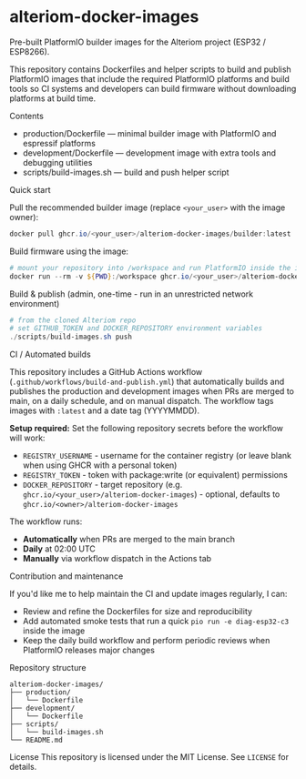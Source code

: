 # alteriom-docker-images

Pre-built PlatformIO builder images for the Alteriom project (ESP32 / ESP8266).

This repository contains Dockerfiles and helper scripts to build and publish PlatformIO images that include the required PlatformIO platforms and build tools so CI systems and developers can build firmware without downloading platforms at build time.

Contents
- production/Dockerfile  — minimal builder image with PlatformIO and espressif platforms
- development/Dockerfile — development image with extra tools and debugging utilities
- scripts/build-images.sh — build and push helper script

Quick start

Pull the recommended builder image (replace `<your_user>` with the image owner):

```powershell
docker pull ghcr.io/<your_user>/alteriom-docker-images/builder:latest
```

Build firmware using the image:

```powershell
# mount your repository into /workspace and run PlatformIO inside the image
docker run --rm -v ${PWD}:/workspace ghcr.io/<your_user>/alteriom-docker-images/builder:latest pio run -e diag-esp32-c3
```

Build & publish (admin, one-time - run in an unrestricted network environment)

```powershell
# from the cloned Alteriom repo
# set GITHUB_TOKEN and DOCKER_REPOSITORY environment variables
./scripts/build-images.sh push
```

CI / Automated builds

This repository includes a GitHub Actions workflow (`.github/workflows/build-and-publish.yml`) that automatically builds and publishes the production and development images when PRs are merged to main, on a daily schedule, and on manual dispatch. The workflow tags images with `:latest` and a date tag (YYYYMMDD). 

**Setup required:** Set the following repository secrets before the workflow will work:

- `REGISTRY_USERNAME` - username for the container registry (or leave blank when using GHCR with a personal token)
- `REGISTRY_TOKEN` - token with package:write (or equivalent) permissions  
- `DOCKER_REPOSITORY` - target repository (e.g. `ghcr.io/<your_user>/alteriom-docker-images`) - optional, defaults to `ghcr.io/<owner>/alteriom-docker-images`

The workflow runs:
- **Automatically** when PRs are merged to the main branch
- **Daily** at 02:00 UTC  
- **Manually** via workflow dispatch in the Actions tab

Contribution and maintenance

If you'd like me to help maintain the CI and update images regularly, I can:

- Review and refine the Dockerfiles for size and reproducibility
- Add automated smoke tests that run a quick `pio run -e diag-esp32-c3` inside the image
- Keep the daily build workflow and perform periodic reviews when PlatformIO releases major changes

Repository structure

```
alteriom-docker-images/
├── production/
│   └── Dockerfile
├── development/
│   └── Dockerfile
├── scripts/
│   └── build-images.sh
└── README.md
```

License
This repository is licensed under the MIT License. See `LICENSE` for details.
